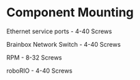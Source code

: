 # Component Mounting

Ethernet service ports - 4-40 Screws

Brainbox Network Switch - 4-40 Screws

RPM - 8-32 Screws

roboRIO - 4-40 Screws